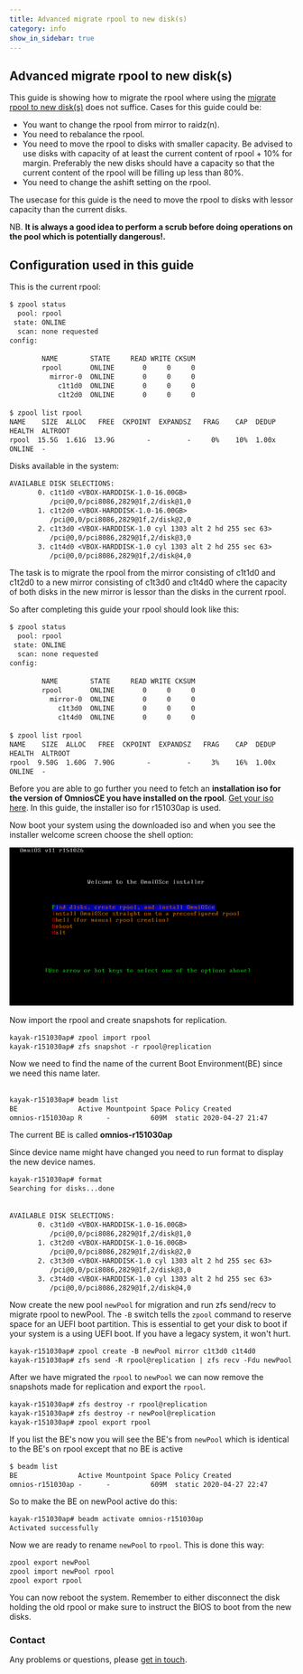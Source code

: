 ```yaml
---
title: Advanced migrate rpool to new disk(s)
category: info
show_in_sidebar: true
---
```


## Advanced migrate rpool to new disk(s)

This guide is showing how to migrate the rpool where using the [migrate rpool to new disk(s)](/info/migrate_rpool.html) does not suffice. Cases for this guide could be:

* You want to change the rpool from mirror to raidz(n).
* You need to rebalance the rpool.
* You need to move the rpool to disks with smaller capacity. Be advised to use disks with capacity of at least the current content of rpool + 10% for margin. Preferably the new disks should have a capacity so that the current content of the rpool will be filling up less than 80%.
* You need to change the ashift setting on the rpool.

The usecase for this guide is the need to move the rpool to disks with lessor capacity than the current disks.

NB. **It is always a good idea to perform a scrub before doing operations on the pool which is potentially dangerous!.**

## Configuration used in this guide

This is the current rpool:

``` terminal
$ zpool status                                                    
  pool: rpool
 state: ONLINE
  scan: none requested
config:

        NAME        STATE     READ WRITE CKSUM
        rpool       ONLINE       0     0     0
          mirror-0  ONLINE       0     0     0
            c1t1d0  ONLINE       0     0     0
            c1t2d0  ONLINE       0     0     0

$ zpool list rpool                                                
NAME    SIZE  ALLOC   FREE  CKPOINT  EXPANDSZ   FRAG    CAP  DEDUP  HEALTH  ALTROOT
rpool  15.5G  1.61G  13.9G        -         -     0%    10%  1.00x  ONLINE  -
```

Disks available in the system:

```terminal
AVAILABLE DISK SELECTIONS:
       0. c1t1d0 <VBOX-HARDDISK-1.0-16.00GB>
          /pci@0,0/pci8086,2829@1f,2/disk@1,0
       1. c1t2d0 <VBOX-HARDDISK-1.0-16.00GB>
          /pci@0,0/pci8086,2829@1f,2/disk@2,0
       2. c1t3d0 <VBOX-HARDDISK-1.0 cyl 1303 alt 2 hd 255 sec 63>
          /pci@0,0/pci8086,2829@1f,2/disk@3,0
       3. c1t4d0 <VBOX-HARDDISK-1.0 cyl 1303 alt 2 hd 255 sec 63>
          /pci@0,0/pci8086,2829@1f,2/disk@4,0
```

The task is to migrate the rpool from the mirror consisting of c1t1d0 and c1t2d0 to a new mirror consisting of c1t3d0 and c1t4d0 where the capacity of both disks in the new mirror is lessor than the disks in the current rpool.

So after completing this guide your rpool should look like this:

``` terminal
$ zpool status
  pool: rpool
 state: ONLINE
  scan: none requested
config:

        NAME        STATE     READ WRITE CKSUM
        rpool       ONLINE       0     0     0
          mirror-0  ONLINE       0     0     0
            c1t3d0  ONLINE       0     0     0
            c1t4d0  ONLINE       0     0     0

$ zpool list rpool
NAME    SIZE  ALLOC   FREE  CKPOINT  EXPANDSZ   FRAG    CAP  DEDUP  HEALTH  ALTROOT
rpool  9.50G  1.60G  7.90G        -         -     3%    16%  1.00x  ONLINE  -
```

Before you are able to go further you need to fetch an **installation iso for the version of OmniosCE you have installed on the rpool**. [Get your iso here](https://omniosce.org/download.html). In this guide, the installer iso for r151030ap is used.

Now boot your system using the downloaded iso and when you see the installer welcome screen choose the shell option:

![Welcome screen](../../assets/images/install/r26/menu.png?raw=true "Welcome screen")

Now import the rpool and create snapshots for replication.

``` terminal
kayak-r151030ap# zpool import rpool
kayak-r151030ap# zfs snapshot -r rpool@replication
```

Now we need to find the name of the current Boot Environment(BE) since we need this name later.

``` terminal

kayak-r151030ap# beadm list
BE               Active Mountpoint Space Policy Created
omnios-r151030ap R      -          609M  static 2020-04-27 21:47
``` 
The current BE is called **omnios-r151030ap**

Since device name might have changed you need to run format to display the new device names.

``` terminal
kayak-r151030ap# format
Searching for disks...done


AVAILABLE DISK SELECTIONS:
       0. c3t1d0 <VBOX-HARDDISK-1.0-16.00GB>
          /pci@0,0/pci8086,2829@1f,2/disk@1,0
       1. c3t2d0 <VBOX-HARDDISK-1.0-16.00GB>
          /pci@0,0/pci8086,2829@1f,2/disk@2,0
       2. c3t3d0 <VBOX-HARDDISK-1.0 cyl 1303 alt 2 hd 255 sec 63>
          /pci@0,0/pci8086,2829@1f,2/disk@3,0
       3. c3t4d0 <VBOX-HARDDISK-1.0 cyl 1303 alt 2 hd 255 sec 63>
          /pci@0,0/pci8086,2829@1f,2/disk@4,0
```

Now create the new pool `newPool` for migration and run zfs send/recv to migrate rpool to newPool. The `-B` switch tells 
the `zpool` command to reserve space for an UEFI boot partition. This is essential to get your disk to boot if your
system is a using UEFI boot. If you have a legacy system, it won't hurt.

``` terminal
kayak-r151030ap# zpool create -B newPool mirror c1t3d0 c1t4d0
kayak-r151030ap# zfs send -R rpool@replication | zfs recv -Fdu newPool
```

After we have migrated the `rpool` to `newPool` we can now remove the snapshots made for replication and export the `rpool`.

``` terminal
kayak-r151030ap# zfs destroy -r rpool@replication
kayak-r151030ap# zfs destroy -r newPool@replication
kayak-r151030ap# zpool export rpool
```

If you list the BE's now you will see the BE's from `newPool` which is identical to the BE's on rpool except that no BE is active

``` terminal
$ beadm list
BE               Active Mountpoint Space Policy Created
omnios-r151030ap -      -          609M  static 2020-04-27 22:47
``` 

So to make the BE on newPool active do this:

``` terminal
kayak-r151030ap# beadm activate omnios-r151030ap
Activated successfully
```

Now we are ready to rename `newPool` to `rpool`. This is done this way:

``` terminal
zpool export newPool
zpool import newPool rpool
zpool export rpool
```

You can now reboot the system. Remember to either disconnect the disk holding the old rpool or make sure to instruct the BIOS to boot from the new disks.

### Contact

Any problems or questions, please [get in touch](/about/contact.html).

